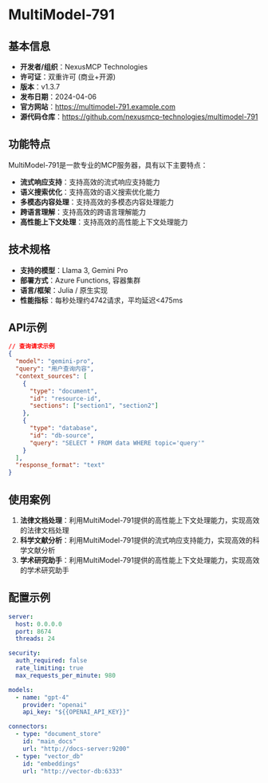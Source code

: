 # MultiModel-791

## 基本信息

- **开发者/组织**：NexusMCP Technologies
- **许可证**：双重许可 (商业+开源)
- **版本**：v1.3.7
- **发布日期**：2024-04-06
- **官方网站**：https://multimodel-791.example.com
- **源代码仓库**：https://github.com/nexusmcp-technologies/multimodel-791

## 功能特点

MultiModel-791是一款专业的MCP服务器，具有以下主要特点：

- **流式响应支持**：支持高效的流式响应支持能力
- **语义搜索优化**：支持高效的语义搜索优化能力
- **多模态内容处理**：支持高效的多模态内容处理能力
- **跨语言理解**：支持高效的跨语言理解能力
- **高性能上下文处理**：支持高效的高性能上下文处理能力


## 技术规格

- **支持的模型**：Llama 3, Gemini Pro
- **部署方式**：Azure Functions, 容器集群
- **语言/框架**：Julia / 原生实现
- **性能指标**：每秒处理约4742请求，平均延迟<475ms

## API示例

```json
// 查询请求示例
{
  "model": "gemini-pro",
  "query": "用户查询内容",
  "context_sources": [
    {
      "type": "document",
      "id": "resource-id",
      "sections": ["section1", "section2"]
    },
    {
      "type": "database",
      "id": "db-source",
      "query": "SELECT * FROM data WHERE topic='query'"
    }
  ],
  "response_format": "text"
}
```

## 使用案例

1. **法律文档处理**：利用MultiModel-791提供的高性能上下文处理能力，实现高效的法律文档处理
2. **科学文献分析**：利用MultiModel-791提供的流式响应支持能力，实现高效的科学文献分析
3. **学术研究助手**：利用MultiModel-791提供的高性能上下文处理能力，实现高效的学术研究助手


## 配置示例

```yaml
server:
  host: 0.0.0.0
  port: 8674
  threads: 24

security:
  auth_required: false
  rate_limiting: true
  max_requests_per_minute: 980

models:
  - name: "gpt-4"
    provider: "openai"
    api_key: "${{OPENAI_API_KEY}}"

connectors:
  - type: "document_store"
    id: "main_docs"
    url: "http://docs-server:9200"
  - type: "vector_db"
    id: "embeddings"
    url: "http://vector-db:6333"
```